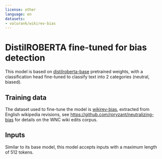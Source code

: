 ```yaml
---
license: other
language: en
datasets:
- valurank/wikirev-bias
---
```

# DistilROBERTA fine-tuned for bias detection

This model is based on [distilroberta-base](https://huggingface.co/distilroberta-base) pretrained weights, with a classification head fine-tuned to classify text into 2 categories (neutral, biased).

## Training data
The dataset used to fine-tune the model is [wikirev-bias](https://huggingface.co/datasets/valurank/wikirev-bias), extracted from English wikipedia revisions, see https://github.com/rpryzant/neutralizing-bias for details on the WNC wiki edits corpus.

## Inputs
Similar to its base model, this model accepts inputs with a maximum length of 512 tokens.

